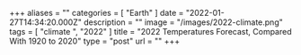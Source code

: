 +++
aliases = ""
categories = [ "Earth" ]
date = "2022-01-27T14:34:20.000Z"
description = ""
image = "/images/2022-climate.png"
tags = [ "climate ", "2022" ]
title = "2022 Temperatures Forecast, Compared With 1920 to 2020"
type = "post"
url = ""
+++


